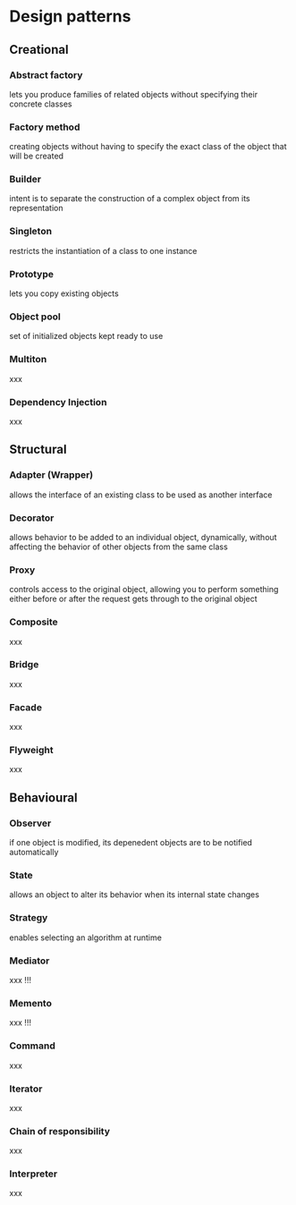 # Design patterns

## Creational

### Abstract factory
lets you produce families of related objects without specifying their concrete classes

### Factory method
creating objects without having to specify the exact class of the object that will be created

### Builder
intent is to separate the construction of a complex object from its representation

### Singleton
restricts the instantiation of a class to one instance

### Prototype
lets you copy existing objects

### Object pool
set of initialized objects kept ready to use

### Multiton
xxx

### Dependency Injection
xxx

## Structural

### Adapter (Wrapper)
allows the interface of an existing class to be used as another interface

### Decorator
allows behavior to be added to an individual object, dynamically, without affecting the behavior of other objects from the same class

### Proxy
controls access to the original object, allowing you to perform something either before or after the request gets through to the original object

### Composite
xxx 

### Bridge
xxx

### Facade
xxx

### Flyweight
xxx

## Behavioural

### Observer
if one object is modified, its depenedent objects are to be notified automatically

### State
allows an object to alter its behavior when its internal state changes

### Strategy
enables selecting an algorithm at runtime

### Mediator
xxx !!!

### Memento
xxx !!!

### Command
xxx

### Iterator
xxx

### Chain of responsibility
xxx

### Interpreter
xxx